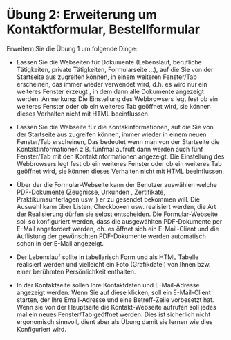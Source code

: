 # Übung 2: Erweiterung um Kontaktformular, Bestellformular

Erweitern Sie die Übung 1 um folgende Dinge:

- Lassen Sie die Webseiten für Dokumente (Lebenslauf, berufliche Tätigkeiten, private Tätigkeiten, Formularseite ...), auf die Sie von der Startseite aus zugreifen können, in einem weiteren Fenster/Tab erscheinen, das immer wieder verwendet wird, d.h. es wird nur ein weiteres Fenster erzeugt , in dem dann alle Dokumente angezeigt werden. Anmerkung: Die Einstellung des Webbrowsers legt fest ob ein weiteres Fenster oder ob ein weiteres Tab geöffnet wird, sie können dieses Verhalten nicht mit HTML beeinflussen.

- Lassen Sie die Webseite für die Kontakinformationen, auf die Sie von der Startseite aus zugreifen können, immer wieder in einem neuen Fenster/Tab erscheinen,  Das bedeutet wenn man von der Startseite die Kontaktinformationen z.B. fünfmal aufruft dann werden  auch fünf Fenster/Tab mit den Kontaktinformationen angezeigt..Die Einstellung des Webbrowsers legt fest ob ein weiteres Fenster oder ob ein weiteres Tab geöffnet wird, sie können dieses Verhalten nicht mit HTML beeinflussen.

- Über der die Formular-Webseite kann der Benutzer auswählen welche PDF-Dokumente (Zeugnisse, Urkunden , Zertifikate, Praktikumsunterlagen usw. ) er zu gesendet bekommen will. Die Auswahl kann über Listen, Checkboxen usw. realisiert werden, die Art der Realisierung dürfen sie selbst entscheiden. Die Formular-Webseite soll so konfiguriert werden, dass die ausgewählten PDF-Dokumente per E-Mail angefordert werden, dh. es öffnet sich ein E-Mail-Client und die Auflistung der gewünschten PDF-Dokumente werden automatisch schon in der E-Mail angezeigt.

- Der Lebenslauf sollte in tabellarisch Form und als HTML Tabelle realisiert werden und vielleicht ein Foto (Grafikdatei) von Ihnen bzw. einer berühmten Persönlichkeit enthalten.

- In der Kontaktseite sollen Ihre Kontaktdaten und E-Mail-Adresse angezeigt werden. Wenn Sie auf diese klicken, soll ein E-Mail-Client starten, der Ihre Email-Adresse und eine Betreff-Zeile vorbesetzt hat. Wenn sie von der Hauptseite die Kontakt-Webseite aufrufen soll jedes mal ein neues Fenster/Tab geöffnet werden. Dies ist sicherlich nicht ergonomisch sinnvoll, dient aber als Übung damit sie lernen wie dies Konfiguriert wird.
